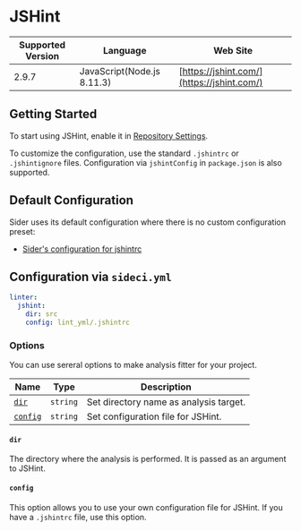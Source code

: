# JSHint

| Supported Version | Language | Web Site |
| ----------------- | -------- | -------- |
| 2.9.7 | JavaScript(Node.js 8.11.3) | [https://jshint.com/](https://jshint.com/) |

## Getting Started

To start using JSHint, enable it in [Repository Settings](../../getting-started/repository-settings.md).

To customize the configuration, use the standard `.jshintrc` or `.jshintignore` files. Configuration via `jshintConfig` in `package.json` is also supported.

## Default Configuration

Sider uses its default configuration where there is no custom configuration preset:

* [Sider's configuration for jshintrc](https://github.com/actcat/sideci_config/blob/master/javascript/jshint/sideci_jshintrc)

## Configuration via `sideci.yml`

```yaml:sideci.yml
linter:
  jshint:
    dir: src
    config: lint_yml/.jshintrc
```

### Options

You can use sereral options to make analysis fitter for your project.

| Name | Type | Description |
| ---- | ---- | ----------- |
| [`dir`](#dir) | `string` | Set directory name as analysis target. |
| [`config`](#config) | `string` | Set configuration file for JSHint. |

#### `dir`

The directory where the analysis is performed. It is passed as an argument to JSHint.

#### `config`

This option allows you to use your own configuration file for JSHint. If you have a `.jshintrc` file, use this option.

